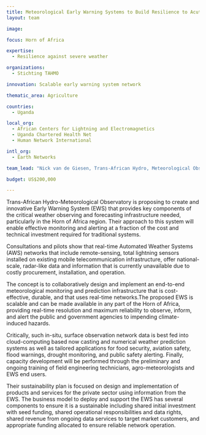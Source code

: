 ```yaml
---
title: Meteorological Early Warning Systems to Build Resilience to Acute Climate‐Induced Shocks
layout: team

image: 

focus: Horn of Africa

expertise:
  - Resilience against severe weather 

organizations:
  - Stichting TAHMO

innovation: Scalable early warning system network

thematic_area: Agriculture

countries:
  - Uganda

local_org:
  - African Centers for Lightning and Electromagnetics
  - Uganda Chartered Health Net
  - Human Network International

intl_org:
  - Earth Networks

team_lead: "Nick van de Giesen, Trans-African Hydro, Meteorological Observatory (TAHMO)"

budget: US$200,000

---
```


Trans-African Hydro-Meteorological Observatory is proposing to create and innovative Early Warning System (EWS) that provides key components of the critical weather observing and forecasting infrastructure needed, particularly in the Horn of Africa region. Their approach to this system will enable effective monitoring and alerting at a fraction of the cost and technical investment required for traditional systems.

Consultations and pilots show that real-time Automated Weather Systems (AWS) networks that include remote-sensing, total lightning sensors installed on existing mobile telecommunication infrastructure, offer national-scale, radar-like data and information that is currently unavailable due to costly procurement, installation, and operation.

The concept is to collaboratively design and implement an end-to-end meteorological monitoring and prediction infrastructure that is cost-effective, durable, and that uses real-time networks.The proposed EWS is scalable and can be made available in any part of the Horn of Africa, providing real-time resolution and maximum reliability to observe, inform, and alert the public and government agencies to impending climate-induced hazards.

Critically, such in-situ, surface observation network data is best fed into cloud-computing based now casting and numerical weather prediction systems as well as tailored applications for food security, aviation safety, flood warnings, drought monitoring, and public safety alerting. Finally, capacity development will be performed through the preliminary and ongoing training of field engineering technicians, agro-meteorologists and EWS end users.

Their sustainability plan is focused on design and implementation of products and services for the private sector using information from the EWS. The business model to deploy and support the EWS has several components to ensure it is a sustainable including shared initial investment with seed funding, shared operational responsibilities and data rights, shared revenue from ongoing data services to target market customers, and appropriate funding allocated to ensure reliable network operation.
